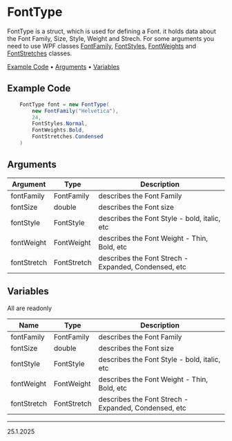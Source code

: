 # FontType

FontType is a struct, which is used for defining a Font. it holds data about the Font Family, Size, Style, Weight and Strech. For some arguments you need to use WPF classes  <a href="https://learn.microsoft.com/en-us/dotnet/api/system.windows.media.fontfamily?view=windowsdesktop-9.0">FontFamily</a>, <a href="https://learn.microsoft.com/en-us/dotnet/api/system.windows.fontstyles?view=windowsdesktop-9.0">FontStyles</a>, <a href="https://learn.microsoft.com/en-us/dotnet/api/system.windows.fontweights?view=windowsdesktop-9.0">FontWeights</a> and <a href="https://learn.microsoft.com/en-us/dotnet/api/system.windows.fontstretches?view=windowsdesktop-9.0">FontStretches</a> classes.

<p align="left">
  <a href="#example-code">Example Code</a> •
  <a href="#arguments">Arguments</a> •
  <a href="#variables">Variables</a> 
</p>

## Example Code

```csharp
    FontType font = new FontType(
        new FontFamily("Helvetica"),
        24,
        FontStyles.Normal,
        FontWeights.Bold,
        FontStretches.Condensed
    )
```

## Arguments

| Argument | Type | Description |
|----------|------|-------------|
|fontFamily|FontFamily| describes the Font Family|
|fontSize|double| describes the Font size|
|fontStyle|FontStyle| describes the Font Style - bold, italic, etc|
|fontWeight|FontWeight|describes the Font Weight - Thin, Bold, etc|
|fontStretch|FontStretch| describes the Font Strech - Expanded, Condensed, etc|


## Variables
All are readonly

| Name     | Type | Description |
|----------|------|-------------|
|fontFamily|FontFamily| describes the Font Family|
|fontSize|double| describes the Font size|
|fontStyle|FontStyle| describes the Font Style - bold, italic, etc|
|fontWeight|FontWeight|describes the Font Weight - Thin, Bold, etc|
|fontStretch|FontStretch| describes the Font Strech - Expanded, Condensed, etc|

---
25.1.2025